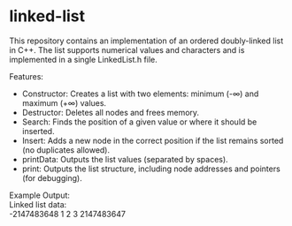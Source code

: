 # linked-list

This repository contains an implementation of an ordered doubly-linked list in C++. The list supports numerical values and characters and is implemented in a single LinkedList.h file.

Features:
- Constructor: Creates a list with two elements: minimum (-∞) and maximum (+∞) values.
- Destructor: Deletes all nodes and frees memory.
- Search: Finds the position of a given value or where it should be inserted.
- Insert: Adds a new node in the correct position if the list remains sorted (no duplicates allowed).
- printData: Outputs the list values (separated by spaces).
- print: Outputs the list structure, including node addresses and pointers (for debugging).

Example Output:<br>
Linked list data:<br>
-2147483648 1 2 3 2147483647
